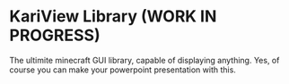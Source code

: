 # KariView Library (WORK IN PROGRESS)
The ultimite minecraft GUI library, capable of displaying anything. Yes, of course you can make your powerpoint presentation with this.